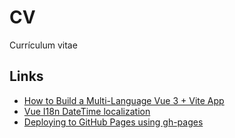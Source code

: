 # CV

Currículum vitae

## Links

* [How to Build a Multi-Language Vue 3 + Vite App](https://levelup.gitconnected.com/how-to-build-a-multi-language-vue-3-vite-app-b91c34c46097)
* [Vue I18n DateTime localization](https://kazupon.github.io/vue-i18n/guide/datetime.html)
* [Deploying to GitHub Pages using gh-pages](https://dev.to/scc33/deploying-to-github-pages-using-gh-pages-2d95)
